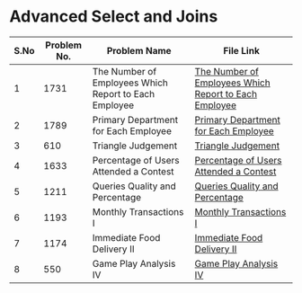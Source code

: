 # Advanced Select and Joins

|S.No| Problem No. | Problem Name                  | File Link                       | 
|-----|-------------|--------------------------------|----------------------------------|
| 1 | 1731 |  The Number of Employees Which Report to Each Employee | [  The Number of Employees Which Report to Each Employee]( https://leetcode.com/problems/the-number-of-employees-which-report-to-each-employee?envType=study-plan-v2&envId=top-sql-50)|
| 2 | 1789 |  Primary Department for Each Employee | [ Primary Department for Each Employee ](https://leetcode.com/problems/primary-department-for-each-employee?envType=study-plan-v2&envId=top-sql-50)  | 
| 3 | 610  | Triangle Judgement | [Triangle Judgement](https://leetcode.com/problems/triangle-judgement?envType=study-plan-v2&envId=top-sql-50)
| 4 | 1633  | Percentage of Users Attended a Contest | [Percentage of Users Attended a Contest]( https://leetcode.com/problems/percentage-of-users-attended-a-contest?envType=study-plan-v2&envId=top-sql-50)        | 
| 5 | 1211  |  Queries Quality and Percentage | [Queries Quality and Percentage](https://leetcode.com/problems/queries-quality-and-percentage?envType=study-plan-v2&envId=top-sql-50)    | 
| 6 | 1193  |   Monthly Transactions I | [ Monthly Transactions I](https://leetcode.com/problems/monthly-transactions-i?envType=study-plan-v2&envId=top-sql-50)    |
| 7 | 1174  | Immediate Food Delivery II | [Immediate Food Delivery II](https://leetcode.com/problems/immediate-food-delivery-ii?envType=study-plan-v2&envId=top-sql-50)    |
| 8 | 550    | Game Play Analysis IV | [Game Play Analysis IV](https://leetcode.com/problems/game-play-analysis-iv?envType=study-plan-v2&envId=top-sql-50)    |



